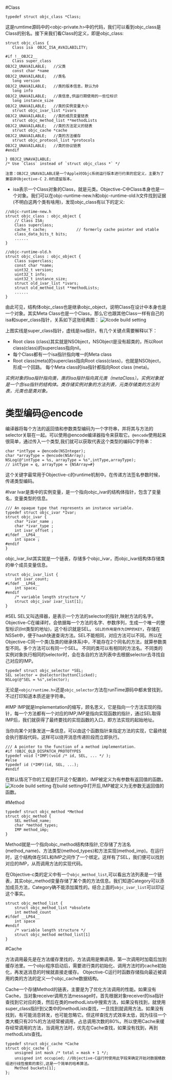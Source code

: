 #Class

 ```
 typedef struct objc_class *Class;
 ```
 这是rumtime源码中的<objc-private.h>中的代码，我们可以看到objc_class是Class的别名。接下来我们看Class的定义，即是objc_class:

 ```
 struct objc_class {
    Class isa  OBJC_ISA_AVAILABILITY;

#if !__OBJC2__
    Class super_class                                        OBJC2_UNAVAILABLE;   //父类
    const char *name                                         OBJC2_UNAVAILABLE;   //类名
    long version                                             OBJC2_UNAVAILABLE;   //类的版本信息，默认为0
    long info                                                OBJC2_UNAVAILABLE;   //类信息,供运行期使用的一些位标识
    long instance_size                                       OBJC2_UNAVAILABLE;   //类的实例变量大小
    struct objc_ivar_list *ivars                             OBJC2_UNAVAILABLE;   //类的成员变量链表
    struct objc_method_list **methodLists                    OBJC2_UNAVAILABLE;   //类的方法定义的链表
    struct objc_cache *cache                                 OBJC2_UNAVAILABLE;   //类的方法缓存
    struct objc_protocol_list *protocols                     OBJC2_UNAVAILABLE;   //类的协议链表
#endif

} OBJC2_UNAVAILABLE;
/* Use `Class` instead of `struct objc_class *` */
 ```
 `注意：OBJC2_UNAVAILABLE是一个Apple对Objc系统运行版本进行约束的宏定义，主要为了兼容非Objective-C 2.0的遗留版本。`
 
* isa表示一个Class对象的Class，就是元类。Objective-C中Class本身也是一个对象。我们可以在objc-runtime-new.h和objc-runtime-old.h文件找到证据(不明白这两个类有啥用)，发现objc_class有以下的定义:


```
//objc-runtime-new.h
struct objc_class : objc_object {
    // Class ISA;
    Class superclass;
    cache_t cache;             // formerly cache pointer and vtable
    class_data_bits_t bits;
    ......  
} 
```
```
//objc-runtime-old.h
struct objc_class : objc_object {
    Class superclass;
    const char *name;
    uint32_t version;
    uint32_t info;
    uint32_t instance_size;
    struct old_ivar_list *ivars;
    struct old_method_list **methodLists;
    ......
}
```
由此可见，结构体objc_class也是继承objc_object，说明Class在设计中本身也是一个对象。其实Meta Class也是一个Class，那么它也跟其他Class一样有自己的isa和super_class指针，关系如下这张经典图：
![Xcode build setting](/Users/maybe/Blog/Blog/runtime/isa.jpg)

上图实线是super_class指针，虚线是isa指针。有几个关键点需要解释以下：

* Root class (class)其实就是NSObject，NSObject是没有超类的，所以Root class(class)的superclass指向nil。
* 每个Class都有一个isa指针指向唯一的Meta class
* Root class(meta)的superclass指向Root class(class)，也就是NSObject，形成一个回路。
每个Meta class的isa指针都指向Root class (meta)。

_实例对象的isa指针指向类，类的isa指针指向其元类（metaClass）。实例对象就是一个含isa指针的结构体。类存储实例对象的方法列表，元类存储类的方法列表，元类也是类对象。_

# 类型编码@encode
编译器将每个方法的返回值和参数类型编码为一个字符串，并将其与方法的selector关联在一起。可以使用@encode编译器指令来获取它。`@encode`使用起来很简单，通过传入一个类型,我们就可以获取代表这个类型的编码C字符串：

```
char *intType = @encode(NSInteger);
char *arrayType = @encode(NSArray);
NSLog(@"intType = %s, arrayType = %s",intType,arrayType); 
// intType = q, arrayType = {NSArray=#}
```
这个关键字最常用于Objective-c的runtime机制中。在传递方法签名参数时候，传递类型编码。

#Ivar
Ivar是类中的实例变量，是一个指向objc_ivar的结构体指针，包含了变量名，变量类型的信息。

```
/// An opaque type that represents an instance variable.
typedef struct objc_ivar *Ivar;
struct objc_ivar {
    char *ivar_name ;
    char *ivar_type ;
    int ivar_offset ;
#ifdef __LP64__
    int space ;
#endif
}
```
objc_ivar_list其实就是一个链表，存储多个objc_ivar，而objc_ivar结构体存储类的单个成员变量信息。

```
struct objc_ivar_list {
    int ivar_count;
#ifdef __LP64__
    int space;
#endif
    /* variable length structure */
    struct objc_ivar ivar_list[1];
} 
```

#SEL
SEL又叫选择器，是表示一个方法的selector的指针,映射方法的名字。Objective-C在编译时，会依据每一个方法的名字、参数序列，生成一个唯一的整型标识(Int类型的地址)，这个标识就是SEL。
`SEL的作用是作为IMP的KEY`，存储在NSSet中，便于hash快速查询方法。SEL不能相同，对应方法可以不同。所以在Objective-C同一个类(及类的继承体系)中，不能存在2个同名的方法，就算参数类型不同。多个方法可以有同一个SEL。
不同的类可以有相同的方法名。不同类的实例对象执行相同的selector时，会在各自的方法列表中去根据selector去寻找自己对应的IMP。

```
typedef struct objc_selector *SEL;
SEL selector = @selector(buttonClicked);
NSLog(@"SEL = %s",selector);
```
无论是`<objc/runtime.h>`还是`objc_selector`方法在runTime源码中都未曾找到，不过打印知道本质还是字符串。

#IMP
IMP就是Implementation的缩写，顾名思义，它是指向一个方法实现的指针，每一个方法都有一个对应的IMP,IMP是指向实现函数的指针，通过SEL取得IMP后，我们就获得了最终要找的实现函数的入口，即方法实现的起始地址。

当你向某个对象发送一条信息，可以由这个函数指针来指定方法的实现，它最终就会执行那段代码，这样可以绕开消息传递阶段而立即执行。

```
/// A pointer to the function of a method implementation. 
#if !OBJC_OLD_DISPATCH_PROTOTYPES
typedef void (*IMP)(void /* id, SEL, ... */ ); 
#else
typedef id (*IMP)(id, SEL, ...); 
#endif
```
在默认情况下你的工程是打开这个配置的，IMP被定义为有参数有返回值的函数。
![Xcode build setting](/Users/maybe/Blog/Blog/runtime/Xcode_build_setting.png)
在build setting中打开后,IMP被定义为无参数无返回值的函数。

#Method

```
typedef struct objc_method *Method
struct objc_method {
    SEL method_name;
    char *method_types;
    IMP method_imp;
}
```
Method就是一个指向objc_method结构体指针,它存储了方法名(method_name)、方法类型(method_types)和方法实现(method_imp)。在运行时，这个结构体在SEL和IMP之间作了一个绑定。这样有了SEL，我们便可以找到对应的IMP，从而调用方法的实现代码。

在Objective-c类的定义中有一个`objc_method_list`,可以看出方法列表是一个链表，其实objc_method变量存储了某个类的方法信息。我们知道Category可以添加成员方法，Category确不能添加属性的。结合上面的`objc_ivar_list`可以印证这个事实。

```
struct objc_method_list {
    struct objc_method_list *obsolete          
    int method_count                                         
#ifdef __LP64__
    int space                                                
#endif
    /* variable length structure */
    struct objc_method method_list[1]                        
} 
```

#Cache

方法调用最先是在方法缓存里找的，方法调用是懒调用，第一次调用时加载后加到缓存池里。一个objc程序启动后，需要进行类的初始化、调用方法时的cache初始化，再发送消息的时候就直接走缓存。
Objective-C运行时函数存储指向最近被调用的类的方法的定义一个objc_cache数据结构。

Cache一个存储Method的链表，主要是为了优化方法调用的性能。如果没有Cache，当对象receiver调用方法message时，首先根据对象receiver的isa指针查找到它对应的类，然后在类的methodLists中搜索方法，如果没有找到，就使用super_class指针到父类中的methodLists查找，一旦找到就调用方法。如果没有找到，有可能消息转发，也可能忽略它。但这样查找方式效率太低，因为往往一个类大概只有20%的方法经常被调用，占总调用次数的80%。所以使用Cache来缓存经常调用的方法，当调用方法时，优先在Cache查找，如果没有找到，再到methodLists查找。

```
typedef struct objc_cache *Cache
struct objc_cache {
    unsigned int mask /* total = mask + 1 */;
    unsigned int occupied; //Objective-C运行时使用此字段来确定开始对数据桶数组进行线性搜索的索引,这是一个简单的哈希算法。
    Method buckets[1];
};
```



